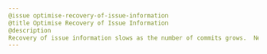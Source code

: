 ```yaml
---
@issue optimise-recovery-of-issue-information
@title Optimise Recovery of Issue Information
@description
Recovery of issue information slows as the number of commits grows.  Need to reduce the amount of work done in searching the cache and processing results to speed up the display of information.
---
```


